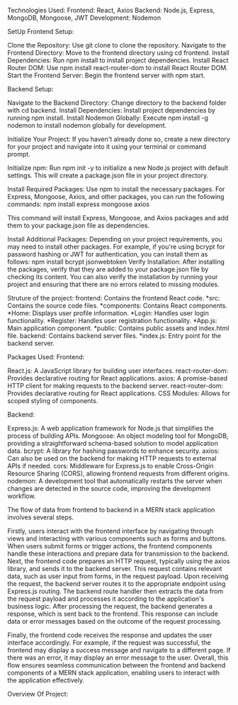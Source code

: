 Technologies Used:
Frontend: React, Axios
Backend: Node.js, Express, MongoDB, Mongoose, JWT
Development: Nodemon

SetUp
Frontend Setup:

Clone the Repository: Use git clone <repository-url> to clone the repository.
Navigate to the Frontend Directory: Move to the frontend directory using cd frontend.
Install Dependencies: Run npm install to install project dependencies.
Install React Router DOM: Use npm install react-router-dom to install React Router DOM.
Start the Frontend Server: Begin the frontend server with npm start.

Backend Setup:

Navigate to the Backend Directory: Change directory to the backend folder with cd backend.
Install Dependencies: Install project dependencies by running npm install.
Install Nodemon Globally: Execute npm install -g nodemon to install nodemon globally for development.

Initialize Your Project: If you haven't already done so, create a new directory for your project and navigate into it using your terminal or command prompt.

Initialize npm: Run npm init -y to initialize a new Node.js project with default settings. This will create a package.json file in your project directory.

Install Required Packages: Use npm to install the necessary packages. For Express, Mongoose, Axios, and other packages, you can run the following commands:
npm install express mongoose axios

This command will install Express, Mongoose, and Axios packages and add them to your package.json file as dependencies.

Install Additional Packages: Depending on your project requirements, you may need to install other packages. For example, if you're using bcrypt for password hashing or JWT for authentication, you can install them as follows:
npm install bcrypt jsonwebtoken
Verify Installation: After installing the packages, verify that they are added to your package.json file by checking its content. You can also verify the installation by running your project and ensuring that there are no errors related to missing modules.

Struture of the project:
frontend: Contains the frontend React code.
          *src: Contains the source code files.
              *components: Contains React components.
                          *Home: Displays user profile information.
                          *Login: Handles user login functionality.
                          *Register: Handles user registration functionality.
         *App.js: Main application component.
*public: Contains public assets and index.html file.
backend: Contains backend server files.
         *index.js: Entry point for the backend server.

Packages Used:
Frontend:

React.js: A JavaScript library for building user interfaces.
react-router-dom: Provides declarative routing for React applications.
axios: A promise-based HTTP client for making requests to the backend server.
react-router-dom: Provides declarative routing for React applications.
CSS Modules: Allows for scoped styling of components.

Backend:

Express.js: A web application framework for Node.js that simplifies the process of building APIs.
Mongoose: An object modeling tool for MongoDB, providing a straightforward schema-based solution to model application data.
bcrypt: A library for hashing passwords to enhance security.
axios: Can also be used on the backend for making HTTP requests to external APIs if needed.
cors: Middleware for Express.js to enable Cross-Origin Resource Sharing (CORS), allowing frontend requests from different origins.
nodemon: A development tool that automatically restarts the server when changes are detected in the source code, improving the development workflow.


The flow of data from frontend to backend in a MERN stack application involves several steps.

Firstly, users interact with the frontend interface by navigating through views and interacting with various components such as forms and buttons. When users submit forms or trigger actions, the frontend components handle these interactions and prepare data for transmission to the backend.
Next, the frontend code prepares an HTTP request, typically using the axios library, and sends it to the backend server. This request contains relevant data, such as user input from forms, in the request payload.
Upon receiving the request, the backend server routes it to the appropriate endpoint using Express.js routing. The backend route handler then extracts the data from the request payload and processes it according to the application's business logic.
After processing the request, the backend generates a response, which is sent back to the frontend. This response can include data or error messages based on the outcome of the request processing.

Finally, the frontend code receives the response and updates the user interface accordingly. For example, if the request was successful, the frontend may display a success message and navigate to a different page. If there was an error, it may display an error message to the user.
Overall, this flow ensures seamless communication between the frontend and backend components of a MERN stack application, enabling users to interact with the application effectively.

Overview Of Project:






